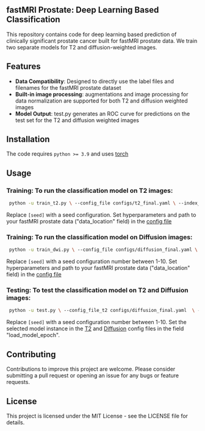 ## fastMRI Prostate: Deep Learning Based Classification 

This repository contains code for deep learning based prediction of clinically significant prostate cancer built for fastMRI prostate data. We train two separate models for T2 and diffusion-weighted images.

## Features

- **Data Compatibility**: Designed to directly use the label files and filenames for the fastMRI prostate dataset
- **Built-in image processing**: augmentations and image processing for data normalization are supported for both T2 and diffusion weighted images
- **Model Output**: test.py generates an ROC curve for predictions on the test set for the T2 and diffusion weighted images

## Installation

The code requires `python >= 3.9` and uses [torch](https://pytorch.org/docs/stable/torch.html)

## Usage
### Training: To run the classification model on T2 images:

```bash
 python -u train_t2.py \ --config_file configs/t2_final.yaml \ --index_seed [seed]
```

Replace `[seed]` with a seed configuration. Set hyperparameters and path to your fastMRI prostate data ("data_location" field) in the [config file](https://github.com/cai2r/fastMRI_prostate/blob/classification_code_review/fastmri_prostate_classification/configs/t2_final.yaml)

### Training: To run the classification model on Diffusion images:

```bash
 python -u train_dwi.py \ --config_file configs/diffusion_final.yaml \ --index_seed [seed]
```
Replace `[seed]` with a seed configuration number between 1-10. Set hyperparameters and path to your fastMRI prostate data ("data_location" field) in the [config file](https://github.com/cai2r/fastMRI_prostate/blob/classification_code_review/fastmri_prostate_classification/configs/diffusion_final.yaml)

### Testing: To test the classification model on T2 and Diffusion images:

```bash
 python -u test.py \ --config_file_t2 configs/diffusion_final.yaml  \ --config_file_diff configs/diffusion_final.yaml \ --index_seed [seed]
```
Replace `[seed]` with a seed configuration number between 1-10. Set the selected model instance in the [T2](https://github.com/cai2r/fastMRI_prostate/blob/classification_code_review/fastmri_prostate_classification/configs/diffusion_final.yaml) and [Diffusion](https://github.com/cai2r/fastMRI_prostate/blob/classification_code_review/fastmri_prostate_classification/configs/diffusion_final.yaml) config files in the field "load_model_epoch".

## Contributing

Contributions to improve this project are welcome. Please consider submitting a pull request or opening an issue for any bugs or feature requests.

## License

This project is licensed under the MIT License - see the LICENSE file for details.

